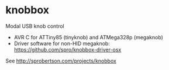 # knobbox
Modal USB knob control

* AVR C for ATTiny85 (tinyknob) and ATMega328p (megaknob)
* Driver software for non-HID megaknob: https://github.com/spro/knobbox-driver-osx

See http://sprobertson.com/projects/knobbox
